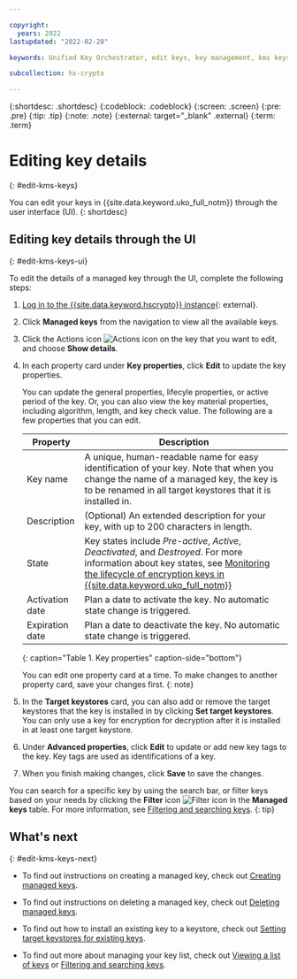 ```yaml
---

copyright:
  years: 2022
lastupdated: "2022-02-28"

keywords: Unified Key Orchestrator, edit keys, key management, kms keys, UKO

subcollection: hs-crypto

---
```


{:shortdesc: .shortdesc}
{:codeblock: .codeblock}
{:screen: .screen}
{:pre: .pre}
{:tip: .tip}
{:note: .note}
{:external: target="_blank" .external}
{:term: .term}


# Editing key details
{: #edit-kms-keys}

You can edit your keys in {{site.data.keyword.uko_full_notm}} through the user interface (UI).
{: shortdesc}


## Editing key details through the UI
{: #edit-kms-keys-ui}

To edit the details of a managed key through the UI, complete the following steps:

1. [Log in to the {{site.data.keyword.hscrypto}} instance](https://cloud.ibm.com/login){: external}.
2. Click **Managed keys** from the navigation to view all the available keys.
3. Click the Actions icon ![Actions icon](../icons/action-menu-icon.svg "Actions") on the key that you want to edit, and choose **Show details**.
4. In each property card under **Key properties**, click **Edit** to update the key properties. 

    You can update the general properties, lifecyle properties, or active period of the key. Or, you can also view the key material properties, including algorithm, length, and key check value. The following are a few properties that you can edit.
    
    |       Property	     |                         Description                       |
    |----------------------|-----------------------------------------------------------|
    | Key name             | A unique, human-readable name for easy identification of your key. Note that when you change the name of a managed key, the key is to be renamed in all target keystores that it is installed in. |
    | Description          | (Optional) An extended description for your key, with up to 200 characters in length. |
    | State                | Key states include _Pre-active_, _Active_, _Deactivated_, and _Destroyed_. For more information about key states, see [Monitoring the lifecycle of encryption keys in {{site.data.keyword.uko_full_notm}}](/docs/hs-crypto?topic=hs-crypto-uko-key-states) |
    | Activation date      | Plan a date to activate the key. No automatic state change is triggered. |
    | Expiration date      | Plan a date to deactivate the key. No automatic state change is triggered. |
    {: caption="Table 1. Key properties" caption-side="bottom"}

    You can edit one property card at a time. To make changes to another property card, save your changes first.
    {: note}

5. In the **Target keystores** card, you can also add or remove the target keystores that the key is installed in by clicking **Set target keystores**. You can only use a key for encryption for decryption after it is installed in at least one target keystore.
6. Under **Advanced properties**, click **Edit** to update or add new key tags to the key. Key tags are used as identifications of a key.
7. When you finish making changes, click **Save** to save the changes.

You can search for a specific key by using the search bar, or filter keys based on your needs by clicking the **Filter** icon ![Filter icon](../icons/filter.svg "Filter") in the **Managed keys** table. For more information, see [Filtering and searching keys](/docs/hs-crypto?topic=hs-crypto-search-key-list).
{: tip}



## What's next
{: #edit-kms-keys-next}

- To find out instructions on creating a managed key, check out [Creating managed keys](/docs/hs-crypto?topic=hs-crypto-create-managed-keys).
  
- To find out instructions on deleting a managed key, check out [Deleting managed keys](/docs/hs-crypto?topic=hs-crypto-delete-managed-keys).
  
- To find out how to install an existing key to a keystore, check out [Setting target keystores for existing keys](/docs/hs-crypto?topic=hs-crypto-install-key-keystores).

- To find out more about managing your key list, check out [Viewing a list of keys](/docs/hs-crypto?topic=hs-crypto-view-key-list) or [Filtering and searching keys](/docs/hs-crypto?topic=hs-crypto-search-key-list).

